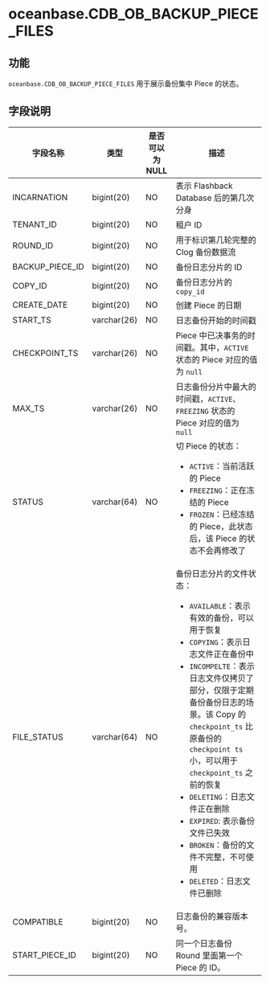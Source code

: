 oceanbase.CDB_OB_BACKUP_PIECE_FILES 
========================================================



功能 
-----------------------

`oceanbase.CDB_OB_BACKUP_PIECE_FILES` 用于展示备份集中 Piece 的状态。

字段说明 
-------------------------



|      字段名称       |     类型      | 是否可以为 NULL |                                                                                                                                                                                                                                                                                       描述                                                                                                                                                                                                                                                                                       |
|-----------------|-------------|------------|--------------------------------------------------------------------------------------------------------------------------------------------------------------------------------------------------------------------------------------------------------------------------------------------------------------------------------------------------------------------------------------------------------------------------------------------------------------------------------------------------------------------------------------------------------------------------------|
| INCARNATION     | bigint(20)  | NO         | 表示 Flashback Database 后的第几次分身                                                                                                                                                                                                                                                                                                                                                                                                                                                                                                                                                 |
| TENANT_ID       | bigint(20)  | NO         | 租户 ID                                                                                                                                                                                                                                                                                                                                                                                                                                                                                                                                                                         |
| ROUND_ID        | bigint(20)  | NO         | 用于标识第几轮完整的 Clog 备份数据流                                                                                                                                                                                                                                                                                                                                                                                                                                                                                                                                                         |
| BACKUP_PIECE_ID | bigint(20)  | NO         | 备份日志分片的 ID                                                                                                                                                                                                                                                                                                                                                                                                                                                                                                                                                                    |
| COPY_ID         | bigint(20)  | NO         | 备份日志分片的 `copy_id`                                                                                                                                                                                                                                                                                                                                                                                                                                                                                                                                                             |
| CREATE_DATE     | bigint(20)  | NO         | 创建 Piece 的日期                                                                                                                                                                                                                                                                                                                                                                                                                                                                                                                                                                  |
| START_TS        | varchar(26) | NO         | 日志备份开始的时间戳                                                                                                                                                                                                                                                                                                                                                                                                                                                                                                                                                                    |
| CHECKPOINT_TS   | varchar(26) | NO         | Piece 中已决事务的时间戳。其中，`ACTIVE` 状态的 Piece 对应的值为 `null`                                                                                                                                                                                                                                                                                                                                                                                                                                                                                                                            |
| MAX_TS          | varchar(26) | NO         | 日志备份分片中最大的时间戳，`ACTIVE`、`FREEZING` 状态的 Piece 对应的值为 `null`                                                                                                                                                                                                                                                                                                                                                                                                                                                                                                                      |
| STATUS          | varchar(64) | NO         | 切 Piece 的状态：  <ul><li>`ACTIVE`：当前活跃的 Piece</li><li>`FREEZING`：正在冻结的 Piece</li><li>`FROZEN`：已经冻结的 Piece，此状态后，该 Piece 的状态不会再修改了</li></ul>                                                                                                                                                                                                                                                                                                                           |
| FILE_STATUS     | varchar(64) | NO         | 备份日志分片的文件状态： <ul><li>`AVAILABLE`：表示有效的备份，可以用于恢复</li><li>`COPYING`：表示日志文件正在备份中</li><li>`INCOMPELTE`：表示日志文件仅拷贝了部分，仅限于定期备份备份日志的场景。该 Copy 的`checkpoint_ts` 比原备份的 `checkpoint ts`小，可以用于 `checkpoint_ts` 之前的恢复</li><li>`DELETING`：日志文件正在删除</li><li>`EXPIRED`: 表示备份文件已失效</li><li>`BROKEN`：备份的文件不完整，不可使用</li><li>`DELETED`：日志文件已删除</li></ul>     |
| COMPATIBLE      | bigint(20)  | NO         | 日志备份的兼容版本号。                                                                                                                                                                                                                                                                                                                                                                                                                                                                                                                                                                    |
| START_PIECE_ID  | bigint(20)  | NO         | 同一个日志备份 Round 里面第一个 Piece 的 ID。                                                                                                                                                                                                                                                                                                                                                                                                                                                                                                                                                |


